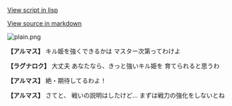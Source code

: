 [View script in lisp](../scripts/100000033.txt)

[View source in markdown](100000033.md)

![plain.png](../images/backgrounds/plain.png)

**【アルマス】**
キル姫を強くできるかは
マスター次第ってわけよ

**【ラグナロク】**
大丈夫
あなたなら、きっと強いキル姫を
育てられると思うわ

**【アルマス】**
絶・期待してるわよ！

**【アルマス】**
さてと、
戦いの説明はしたけど…
まずは戦力の強化をしないとね